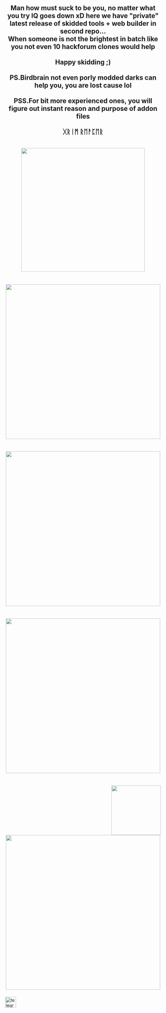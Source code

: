<h2 align="center">Man how must suck to be you, no matter what you try IQ goes down xD here we have "private" latest release of skidded tools + web builder in second repo...<br>When someone is not the brightest in batch like you not even 10 hackforum clones would help<br><br>Happy skidding ;)<br><br>PS.Birdbrain not even porly modded darks can help you, you are lost cause lol<br><br>PSS.For bit more experienced ones, you will figure out instant reason and purpose of addon files<br><br>ᚷᚱᛁᛗ ᚱᛖᚨᛈᛖᚱ </SkidMofoScammer hunter></h2>

###

<p align="left"></p>

###

<br clear="both">

<div align="center">
  <img height="400" src="https://i.ibb.co/m9gTdL7/Screenshot-1.png"  />
</div>

###

<br clear="both">

<div align="center">
  <img height="500" src="https://i.ibb.co/JmKZx7C/Screenshot-2.png"  />
</div>

###

<br clear="both">

<div align="center">
  <img height="500" src="https://i.ibb.co/tHpKrr9/Screenshot-3.png"  />
</div>

###


<br clear="both">

<div align="center">
  <img height="500" src="https://i.ibb.co/tHpKrr9/Screenshot-4.png"  />
</div>

###

<br clear="both">

<div align="center">
<img align="right" height="160" src="https://i.ibb.co/6wQLR9V/Screenshot-5.png"  />
</div>

###


<br clear="both">

<div align="center">
  <img height="500" src="https://i.ibb.co/VjdJc4J/Screenshot-6.png"  />
</div>

###

<div align="left">
  <a href="https://t.me/GrimReaper1312" target="_blank">
    <img src="https://img.shields.io/static/v1?message=@GrimReaper1312&logo=telegram&label=TG&color=202020&logoColor=Black&labelColor=202020&style=flat" height="35" alt="telegram logo"  />
  </a>
</div>

###

